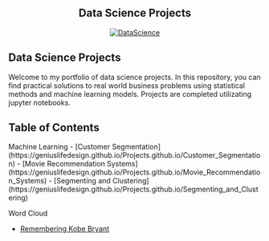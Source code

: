 <h2 align="center">Data Science Projects</h2>
<p align="center">
  <a href="https://geniuslifedesign.github.io/Projects.github.io">
    <img alt="DataScience" title="DataScience" src="https://geniuslifedesign.github.io/Projects.github.io/assets/img/data-visualization.png">
  </a>
</p>

<h2>Data Science Projects</h2>
Welcome to my portfolio of data science projects. In this repository, you can find practical solutions to real world business problems using statistical methods and machine learning models. Projects are completed utilizating jupyter notebooks.

<h2>Table of Contents</h2>
Machine Learning
- [Customer Segmentation](https://geniuslifedesign.github.io/Projects.github.io/Customer_Segmentation)
- [Movie Recommendation Systems](https://geniuslifedesign.github.io/Projects.github.io/Movie_Recommendation_Systems)
- [Segmenting and Clustering](https://geniuslifedesign.github.io/Projects.github.io/Segmenting_and_Clustering)

Word Cloud
- [Remembering Kobe Bryant](https://geniuslifedesign.github.io/Projects.github.io/Words_of_Kobe)
  